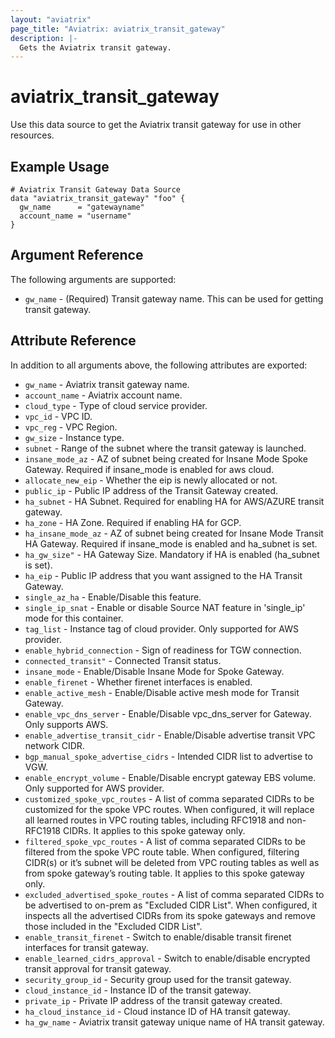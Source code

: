 ```yaml
---
layout: "aviatrix"
page_title: "Aviatrix: aviatrix_transit_gateway"
description: |-
  Gets the Aviatrix transit gateway.
---
```


# aviatrix_transit_gateway

Use this data source to get the Aviatrix transit gateway for use in other resources.

## Example Usage

```hcl
# Aviatrix Transit Gateway Data Source
data "aviatrix_transit_gateway" "foo" {
  gw_name      = "gatewayname"
  account_name = "username"
}
```

## Argument Reference

The following arguments are supported:

* `gw_name` - (Required) Transit gateway name. This can be used for getting transit gateway.

## Attribute Reference

In addition to all arguments above, the following attributes are exported:

* `gw_name` - Aviatrix transit gateway name.
* `account_name` - Aviatrix account name.
* `cloud_type` - Type of cloud service provider.
* `vpc_id` - VPC ID.
* `vpc_reg` - VPC Region.
* `gw_size` - Instance type.
* `subnet` - Range of the subnet where the transit gateway is launched.
* `insane_mode_az` - AZ of subnet being created for Insane Mode Spoke Gateway. Required if insane_mode is enabled for aws cloud.
* `allocate_new_eip` - Whether the eip is newly allocated or not.
* `public_ip` - Public IP address of the Transit Gateway created.
* `ha_subnet` - HA Subnet. Required for enabling HA for AWS/AZURE transit gateway.
* `ha_zone` - HA Zone. Required if enabling HA for GCP.
* `ha_insane_mode_az` - AZ of subnet being created for Insane Mode Transit HA Gateway. Required if insane_mode is enabled and ha_subnet is set.
* `ha_gw_size"` - HA Gateway Size. Mandatory if HA is enabled (ha_subnet is set).
* `ha_eip` - Public IP address that you want assigned to the HA Transit Gateway.
* `single_az_ha` - Enable/Disable this feature.
* `single_ip_snat` - Enable or disable Source NAT feature in 'single_ip' mode for this container.
* `tag_list` - Instance tag of cloud provider. Only supported for AWS provider.
* `enable_hybrid_connection` - Sign of readiness for TGW connection.
* `connected_transit"` - Connected Transit status.
* `insane_mode` - Enable/Disable Insane Mode for Spoke Gateway.
* `enable_firenet` - Whether firenet interfaces is enabled.
* `enable_active_mesh` - Enable/Disable active mesh mode for Transit Gateway.
* `enable_vpc_dns_server` - Enable/Disable vpc_dns_server for Gateway. Only supports AWS.
* `enable_advertise_transit_cidr` - Enable/Disable advertise transit VPC network CIDR.
* `bgp_manual_spoke_advertise_cidrs` - Intended CIDR list to advertise to VGW.
* `enable_encrypt_volume` - Enable/Disable encrypt gateway EBS volume. Only supported for AWS provider.
* `customized_spoke_vpc_routes` - A list of comma separated CIDRs to be customized for the spoke VPC routes. When configured, it will replace all learned routes in VPC routing tables, including RFC1918 and non-RFC1918 CIDRs. It applies to this spoke gateway only​.
* `filtered_spoke_vpc_routes` - A list of comma separated CIDRs to be filtered from the spoke VPC route table. When configured, filtering CIDR(s) or it’s subnet will be deleted from VPC routing tables as well as from spoke gateway’s routing table. It applies to this spoke gateway only.
* `excluded_advertised_spoke_routes` - A list of comma separated CIDRs to be advertised to on-prem as "Excluded CIDR List". When configured, it inspects all the advertised CIDRs from its spoke gateways and remove those included in the "Excluded CIDR List".​
* `enable_transit_firenet` - Switch to enable/disable transit firenet interfaces for transit gateway.
* `enable_learned_cidrs_approval` - Switch to enable/disable encrypted transit approval for transit gateway.
* `security_group_id` - Security group used for the transit gateway.
* `cloud_instance_id` - Instance ID of the transit gateway.
* `private_ip` - Private IP address of the transit gateway created.
* `ha_cloud_instance_id` - Cloud instance ID of HA transit gateway.
* `ha_gw_name` - Aviatrix transit gateway unique name of HA transit gateway.

